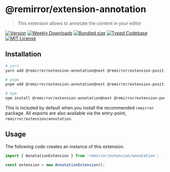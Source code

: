 # @remirror/extension-annotation

> This extension allows to annotate the content in your editor

[![Version][version]][npm] [![Weekly Downloads][downloads-badge]][npm] [![Bundled size][size-badge]][size] [![Typed Codebase][typescript]](#) [![MIT License][license]](#)

[version]: https://flat.badgen.net/npm/v/@remirror/extension-annotation/next
[npm]: https://npmjs.com/package/@remirror/extension-annotation/v/next
[license]: https://flat.badgen.net/badge/license/MIT/purple
[size]: https://bundlephobia.com/result?p=@remirror/extension-annotation@next
[size-badge]: https://flat.badgen.net/bundlephobia/minzip/@remirror/extension-annotation
[typescript]: https://flat.badgen.net/badge/icon/TypeScript?icon=typescript&label
[downloads-badge]: https://badgen.net/npm/dw/@remirror/extension-annotation/red?icon=npm

## Installation

```bash
# yarn
yarn add @remirror/extension-annotation@next @remirror/extension-positioner@next @remirror/pm@next

# pnpm
pnpm add @remirror/extension-annotation@next @remirror/extension-positioner@next @remirror/pm@next

# npm
npm install @remirror/extension-annotation@next @remirror/extension-positioner@next @remirror/pm@next
```

This is included by default when you install the recommended `remirror` package. All exports are also available via the entry-point, `remirror/extension/annotation`.

## Usage

The following code creates an instance of this extension.

```ts
import { AnnotationExtension } from 'remirror/extension/annotation';

const extension = new AnnotationExtension();
```
